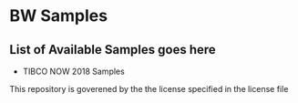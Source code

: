 # BW Samples

## List of Available Samples goes here

* TIBCO NOW 2018 Samples

This repository is goverened by the the license specified in the license file
